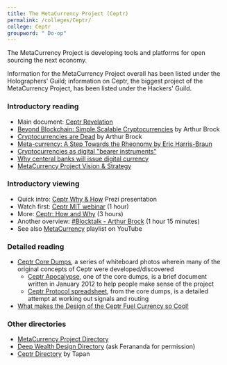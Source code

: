 ```yaml
---
title: The MetaCurrency Project (Ceptr)
permalink: /colleges/Ceptr/
college: Ceptr
groupword: " Do-op"
---
```

The MetaCurrency Project is developing tools and platforms for open sourcing the next economy.

Information for the MetaCurrency Project overall has been listed under the Holographers' Guild; information on Ceptr, the biggest project of the MetaCurrency Project, has been listed under the Hackers' Guild.

### Introductory reading
* Main document: [Ceptr Revelation](https://docs.google.com/document/d/1Line362Wm0zMOZcEZMqPYfHqNS4XIVyVsP7SS_4jE2o/edit#heading=h.ee3qi5eixr98)
* [Beyond Blockchain: Simple Scalable Cryptocurrencies](https://medium.com/metacurrency-project/beyond-blockchain-simple-scalable-cryptocurrencies-1eb7aebac6ae#.q7tqxi61o) by Arthur Brock
* [Cryptocurrencies are Dead](https://medium.com/metacurrency-project/cryptocurrencies-are-dead-d4223154d783#.gj915zibo) by Arthur Brock
* [Meta-currency: A Step Towards the Rheonomy by Eric Harris-Braun](https://blogs.harvard.edu/lawlab/2009/07/01/meta-currency-a-step-towards-the-rheonomy-by-eric-harris-braun/)
* [Cryptocurrencies as digital "bearer instruments"](https://medium.com/@artbrock/cryptocurrencies-as-digital-bearer-instruments-fa6ec01ee4fc#.lvygt25fl)
* [Why centeral banks will issue digital currency](https://medium.com/chain-inc/why-central-banks-will-issue-digital-currency-5fd9c1d3d8a2#.4yvu0cbwb)
* [MetaCurrency Project Vision & Strategy](http://metacurrency.org/portfolio-item/metacurrency-project-vision-strategy/)

### Introductory viewing
* Quick intro: [Ceptr Why & How](https://prezi.com/raptqxuputwp/ceptr-tech-overview/) Prezi presentation
* Watch first: [Ceptr MIT webinar](http://ceptr.org/2015/09/24/mitkit-ceptr-webinar/) (1 hour)
* More: [Ceptr: How and Why](https://www.youtube.com/watch?v=Y9ZhswdOm14) (3 hours)
* Another overview: [#Blocktalk - Arthur Brock](https://www.youtube.com/watch?v=2ppk_mJxckg&app=desktop) (1 hour 15 minutes)
* See also [MetaCurrency](https://www.youtube.com/playlist?list=PLF35F5FA98C7DBB65) playlist on YouTube

### Detailed reading
* [Ceptr Core Dumps](http://ceptr.wagn.org/Our_Core_Dumps), a series of whiteboard photos wherein many of the original concepts of Ceptr were developed/discovered
    * [Ceptr Apocalypse](https://docs.google.com/document/d/1b2sS4eYR5ShVtcVmPdOMUlVIp26fwSqkZBoepzMdzrU/edit), one of the core dumps, is a brief document written in January 2012 to help people make sense of the project
    * [Ceptr Protocol spreadsheet](https://docs.google.com/spreadsheet/ccc?key=0AhkYjq_pxsGadFRrOGRLOHJ1XzBTZkRDUUJCYndFYnc#gid=0), from the core dumps, is a detailed attempt at working out signals and routing
* [What makes the Design of the Ceptr Fuel Currency so Cool!](https://docs.google.com/document/d/1zchqaIR1QPOFUVBXd4ryamwyrNVRE0VztC62pOho6Rw/edit?usp=sharing)

### Other directories
* [MetaCurrency Project Directory](https://www.diigo.com/outliner/akj0wb/MC-website?key=o5scr4dt8q)
* [Deep Wealth Design Directory](https://www.diigo.com/o/akjcbn/DWD%20workshop) (ask Ferananda for permission)
* [Ceptr Directory](https://sites.google.com/a/cornell.edu/ceptr/orientation) by Tapan
